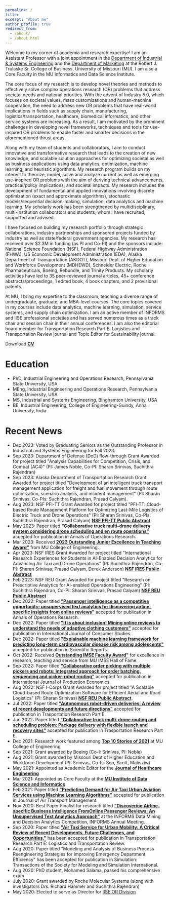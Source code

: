 ```yaml
---
permalink: /
title: 
excerpt: "About me"
author_profile: true
redirect_from: 
  - /about/
  - /about.html
---
```


Welcome to my corner of academia and research expertise! I am an Assistant Professor with a joint appointment in the [Department of Industrial &  Systems Engineering](https://engineering.missouri.edu/departments/ise/) and the [Department of Marketing](https://business.missouri.edu/departments-faculty/marketing-department) at the Robert J. Trulaske Sr. College of Business, University of Missouri (MU). I am also a Core Faculty in the MU Informatics and Data Science Institute. 

The core focus of my research is to develop novel theories and methods to effectively solve complex operations research (OR) problems that address societal needs and national priorities. With the advent of Industry 5.0, which focuses on societal values, mass customizations and human-machine cooperation, the need to address new OR problems that have real-world implications in fields such as supply chain, manufacturing, logistics/transportation, healthcare, biomedical informatics, and other service systems are increasing. As a result, I am motivated by the prominent challenges in developing novel frameworks, techniques and tools for use-inspired OR problems to enable faster and smarter decisions in the aforementioned thrust areas. 

Along with my team of students and collaborators, I aim to conduct innovative and transformative research that leads to the creation of new knowledge, and scalable solution approaches for optimizing societal as well as business applications using data analytics, optimization, machine learning, and heuristic algorithms. My research program builds on my interest to theorize, model, solve and analyze current as well as emerging use-inspired OR problems with the aim of deriving technical advancements, practical/policy implications, and societal impacts. My research includes the development of fundamental and applied innovations involving discrete optimization (exact and approximate algorithms), stochastic models/sequential decision-making, simulation, data analytics and machine learning. My scholarly work has been strengthened by multidisciplinary, multi-institution collaborators and students, whom I have recruited, supported and advised. 

I have focused on building my research portfolio through strategic collaborations, industry partnerships and sponsored projects funded by industry as well as state/federal government agencies.  My research has received over $2.3M in funding (as PI and Co-PI) and the sponsors include: National Science Foundation (NSF), Federal Highway Administration (FHWA), US Economic Development Administration (EDA), Alaska Department of Transportation (AKDOT), Missouri Dept. of Higher Education and Workforce Development (MDHEWD), Schneider Electric, Roche Pharmaceuticals, Boeing, Rebundle, and Trinity Products. My scholarly activities have led to 35 peer-reviewed journal articles, 45+ conference abstracts/proceedings, 1 edited book, 4 book chapters, and 2 provisional patents.

At MU, I bring my expertise to the classroom, teaching a diverse range of undergraduate, graduate, and MBA-level courses. The core topics covered in my courses include data analytics, machine learning, simulation, service systems, and supply chain optimization. I am an active member of INFORMS and IISE professional societies and has served numerous times as a track chair and session chair in their annual conferences.  I am also the editorial board member for Transportation Research Part E: Logistics and Transportation Review journal and Topic Editor for Sustainability journal. 


Download [**CV**](https://mailmissouri-my.sharepoint.com/:b:/g/personal/srinivassh_umsystem_edu/ER44UweXpC9ErqixB5LOve0BrUG_0TM8ro4LRUWKky34UA?e=0lX0fs) 

Education
======
* PhD, Industrial Engineering and Operations Research, Pennsylvania State University, USA
* MEng, Industrial Engineering and Operations Research, Pennsylvania State University, USA
* MS, Industrial and Systems Engineering, Binghamton University, USA
* BE, Industrial Engineering, College of Engineering-Guindy, Anna University, India


Recent News
======
* Dec 2023: Voted by Graduating Seniors as the Outstanding Professor in Industrial and Systems Engineering for Fall 2023.
* Sep 2023: Department of Defense (DoD) flow-through Grant Awarded for project titled "Analysis Capabilities for Competition, Crisis, and Combat (AC4)" (PI: James Noble, Co-PI: Sharan Srinivas, Suchithra Rajendran)
* Sep 2023: Alaska Department of Transportation Research Grant Awarded for project titled "Development of an intelligent truck transport management application for freight and fuel movement through route optimization, scenario analysis, and incident management" (PI: Sharan Srinivas, Co-PIs: Suchithra Rajendran, Prasad Calyam).
* Aug 2023:  NSF PFI-TT Grant Awarded for project titled "PFI-TT: Cloud-based Route Management Platform for Optimizing Last-Mile Logistics of Electric Truck and Drone Operations" (PI: Sharan Srinivas, Co-PIs: Suchithra Rajendran, Prasad Calyam) [**NSF PFI-TT Public Abstract**](https://www.nsf.gov/awardsearch/showAward?AWD_ID=2313887).
* May 2023: Paper titled [**"Collaborative truck multi-drone delivery system considering drone scheduling and en route operations"**](https://link.springer.com/article/10.1007/s10479-023-05418-y) accepted for publication in Annals of Operations Research.
* Mar 2023: Received  [**2023 Outstanding Junior Excellence in Teaching Award"**](https://engineering.missouri.edu/2023/faculty-staff-students-recognized-for-outstanding-contributions-performance/) from MU College of Engineering.
* Apr 2023: NSF IRES Grant Awarded for project titled "International Research Experiences for Students in AI-Enabled Decision Analytics for Advancing Air Taxi and Drone Operations" (PI: Suchithra Rajendran, Co-PI: Sharan Srinivas, Prasad Calyam, Derek Anderson) [**NSF IRES Public Abstract**](https://www.nsf.gov/awardsearch/showAward?AWD_ID=2245469&HistoricalAwards=false)
* Feb 2023:  NSF REU Grant Awarded for project titled "Research on Prescriptive Analytics for AI-enabled Operations Engineering" (PI: Suchithra Rajendran, Co-PI: Sharan Srinivas, Prasad Calyam) [**NSF REU Public Abstract**](https://www.nsf.gov/awardsearch/showAward?AWD_ID=2243589&HistoricalAwards=false)
* Dec 2022: Paper titled [**"Passenger intelligence as a competitive opportunity: unsupervised text analytics for discovering airline-specific insights from online reviews"**](https://link.springer.com/article/10.1007/s10479-022-05162-9) accepted for publication in Annals of Operations Research.
* Dec 2022: Paper titled [**"It is about inclusion! Mining online reviews to understand the needs of adaptive clothing customers"**](https://onlinelibrary.wiley.com/doi/abs/10.1111/ijcs.12895) accepted for publication in International Journal of Consumer Studies.
* Dec 2022: Paper titled [**"Explainable machine learning framework for predicting long-term cardiovascular disease risk among adolescents"**](https://www.nature.com/articles/s41598-022-25933-5) accepted for publication in Scientific Reports.
* Oct 2022: Received  [**Outstanding IMSE Faculty Award"**](https://engineering.missouri.edu/2022/eleven-inducted-into-industrial-and-manufacturing-systems-hall-of-fame/) for excellence in research, teaching and service from MU IMSE Hall of Fame.
* Sep 2022: Paper titled [**"Collaborative order picking with multiple pickers and robots: Integrated approach for order batching, sequencing and picker-robot routing"**](https://www.sciencedirect.com/science/article/abs/pii/S092552732200216X) accepted for publication in International Journal of Production Economics.
* Aug 2022:  NSF I-Corps Grant Awarded for project titled "A Scalable Cloud-based Route Optimization Software for Efficient Aerial and Road Logistics" (PI: Sharan Srinivas) [**NSF REU Public Abstract**](https://www.nsf.gov/awardsearch/showAward?AWD_ID=2240977&HistoricalAwards=false).
* Jul 2022: Paper titled [**"Autonomous robot-driven deliveries: A review of recent developments and future directions"**](https://www.sciencedirect.com/science/article/abs/pii/S1366554522002150) accepted for publication in Trasportation Research Part E.
* Jun 2022: Paper titled [**"Collaborative truck multi-drone routing and scheduling problem: Package delivery with flexible launch and recovery sites"**](https://www.sciencedirect.com/science/article/abs/pii/S1366554522001776) accepted for publication in Trasportation Research Part E.
* Dec 2021: Research work featured among [**Top 10 Stories of 2021**](https://engineering.missouri.edu/2021/robots-plastics-and-cows-top-10-research-stories-of-2021/) at MU College of Engineering
* Sep 2021: Grant awarded by Boeing (Co-I: Srinivas, PI: Noble)
* Aug 2021: Grant awarded by Missouri Dept of Higher Education and Workforce Development (PI: Srinivas, Co-Is: Seo, Scott, Matisziw)
* May 2021: Appointed as Academic Editor for the [**Journal of Healthcare Engineering**](https://www.hindawi.com/journals/jhe/?utm_source=google&utm_medium=cpc&utm_campaign=HDW_MRKT_GBL_SUB_ADWO_PAI_DYNA_JOUR_X&gclid=Cj0KCQjwwLKFBhDPARIsAPzPi-LpaXRKWJgSBntlnfb9hsrUuMm9GKX5UaAOvTLeny-ETtKWhskzCHsaAjHNEALw_wcB)
* Mar 2021: Appointed as Core Faculty at the [**MU Institute of Data Science and Informatics**](https://muidsi.missouri.edu/person/sharan-srinivas/)
* Feb 2021: Paper titled [**"Predicting Demand for Air Taxi Urban Aviation Services using Machine Learning Algorithms"**](https://doi.org/10.1016/j.jairtraman.2021.102043) accepted for publication in Journal of Air Transport Management.
* Nov 2020: Best Paper Finalist for research titled [**"Discovering  Airline-specific  Business  Intelligence  FromOnline  Passenger Reviews:  An  Unsupervised  Text  Analytics  Approach"**](https://www.informs.org/Recognizing-Excellence/Award-Recipients/Sharan-Srinivas) at the INFORMS Data Mining and Decision Analytics Competition, INFORMS Annual Meeting.
* Sep 2020: Paper titled [**"Air Taxi Service for Urban Mobility: A Critical Review of Recent Developments, Future Challenges, and Opportunities."**](https://doi.org/10.1016/j.tre.2020.102090) has been accepted for publication in Transportation Research Part E: Logistics and Transportation Review.
* Aug 2020: Paper titled "Modeling and Analysis of Business Process Reengineering Strategies for Improving Emergency Department Efficiency" has been accepted for publication in Simulation: Transactions of the Society for Modeling and Simulation International.
* Aug 2020: PhD student, Mohamed Salama, passed his comprehensive exam
* July 2020: Grant awarded by Roche Molecular Systems (along with investigators Drs. Richard Hammer and Suchithra Rajendran)
* May 2020: Elected to serve as Director for [IISE OR Division](https://www.iise.org/Details.aspx?id=1132#or)
